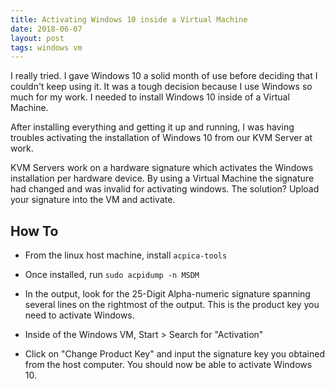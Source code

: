 ```yaml
---
title: Activating Windows 10 inside a Virtual Machine
date: 2018-06-07
layout: post
tags: windows vm
---
```


I really tried. I gave Windows 10 a solid month of use before deciding that I couldn't keep using it. It was a tough decision because I use Windows so much for my work. I needed to install Windows 10 inside of a Virtual Machine.

After installing everything and getting it up and running, I was having troubles activating the installation of Windows 10 from our KVM Server at work.

KVM Servers work on a hardware signature which activates the Windows installation per hardware device. By using a Virtual Machine the signature had changed and was invalid for activating windows. The solution? Upload your signature into the VM and activate.

## How To

* From the linux host machine, install `acpica-tools`

* Once installed, run `sudo acpidump -n MSDM`

* In the output, look for the 25-Digit Alpha-numeric signature spanning several lines on the rightmost of the output. This is the product key you need to activate Windows.

* Inside of the Windows VM, Start > Search for "Activation"

* Click on "Change Product Key" and input the signature key you obtained from the host computer. You should now be able to activate Windows 10.